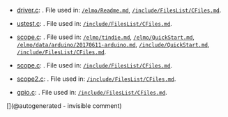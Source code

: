 * [driver.c](/elmo/software/driver.c): . File used in: [`/elmo/Readme.md`](/elmo/Readme.md), [`/include/FilesList/CFiles.md`](/include/FilesList/CFiles.md).

* [ustest.c](/elmo/data/ustest.c): . File used in: [`/include/FilesList/CFiles.md`](/include/FilesList/CFiles.md).

* [scope.c](/elmo/data/scope.c): . File used in: [`/elmo/tindie.md`](/elmo/tindie.md), [`/elmo/QuickStart.md`](/elmo/QuickStart.md), [`/elmo/data/arduino/20170611-arduino.md`](/elmo/data/arduino/20170611-arduino.md), [`/include/QuickStart.md`](/include/QuickStart.md), [`/include/FilesList/CFiles.md`](/include/FilesList/CFiles.md).

* [scope.c](/elmo/data/arduiprobe/scope.c): . File used in: [`/include/FilesList/CFiles.md`](/include/FilesList/CFiles.md).

* [scope2.c](/elmo/data/arduiprobe/scope2.c): . File used in: [`/include/FilesList/CFiles.md`](/include/FilesList/CFiles.md).

* [gpio.c](/goblin/pi0/gpio.c): . File used in: [`/include/FilesList/CFiles.md`](/include/FilesList/CFiles.md).



[](@autogenerated - invisible comment)